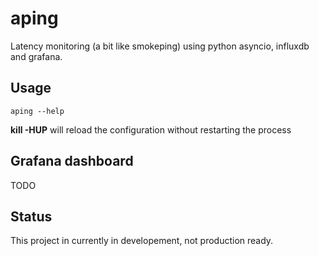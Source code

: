 # aping

Latency monitoring (a bit like smokeping) using python asyncio, influxdb and grafana.

## Usage

```
aping --help
```

**kill -HUP** will reload the configuration without restarting the process

## Grafana dashboard

TODO

## Status
This project in currently in developement, not production ready.



